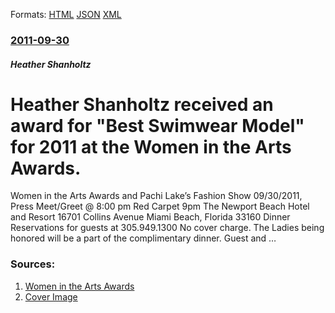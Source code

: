 
Formats: [HTML](/news/2011/09/30/heather-shanholtz-received-an-award-for-best-swimwear-model-for-2011-at-the-women-in-the-arts-awards.html)  [JSON](/news/2011/09/30/heather-shanholtz-received-an-award-for-best-swimwear-model-for-2011-at-the-women-in-the-arts-awards.json)  [XML](/news/2011/09/30/heather-shanholtz-received-an-award-for-best-swimwear-model-for-2011-at-the-women-in-the-arts-awards.xml)  

### [2011-09-30](/news/2011/09/30/index.md)

##### Heather Shanholtz
# Heather Shanholtz received an award for "Best Swimwear Model" for 2011 at the Women in the Arts Awards. 

Women in the Arts Awards and Pachi Lake&#8217;s Fashion Show 09/30/2011, Press Meet/Greet @ 8:00 pm Red Carpet 9pm The Newport Beach Hotel and Resort 16701 Collins Avenue Miami Beach, Florida 33160 Dinner Reservations for guests at 305.949.1300 No cover charge. The Ladies being honored will be a part of the complimentary dinner. Guest and &hellip;


### Sources:

1. [Women in the Arts Awards](http://www.soulofmiami.org/2011/09/27/women-in-the-arts-awards-and-pachi-lakes-fashion-show-93011/)
1. [Cover Image](http://www.soulofmiami.org/wp-content/uploads/2011/09/pachi-350x226.jpg)

